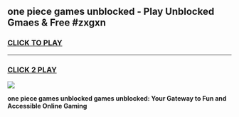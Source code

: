
## one piece games unblocked - Play Unblocked Gmaes & Free #zxgxn
<h3>
<a href="https://news.freeplayer.one?title=one_piece_games_unblocked&ref=03M">CLICK TO PLAY</a></h3>
<hr>

<h3>
<a href="https://news.freeplayer.one?title=one_piece_games_unblocked&ref=03M">CLICK 2 PLAY</a>
  
</h3>

<a href="https://news.freeplayer.one?title=one_piece_games_unblocked&ref=03M"><img src="https://clearcache.store/games.png"></a>


**one piece games unblocked games unblocked: Your Gateway to Fun and Accessible Online Gaming**
